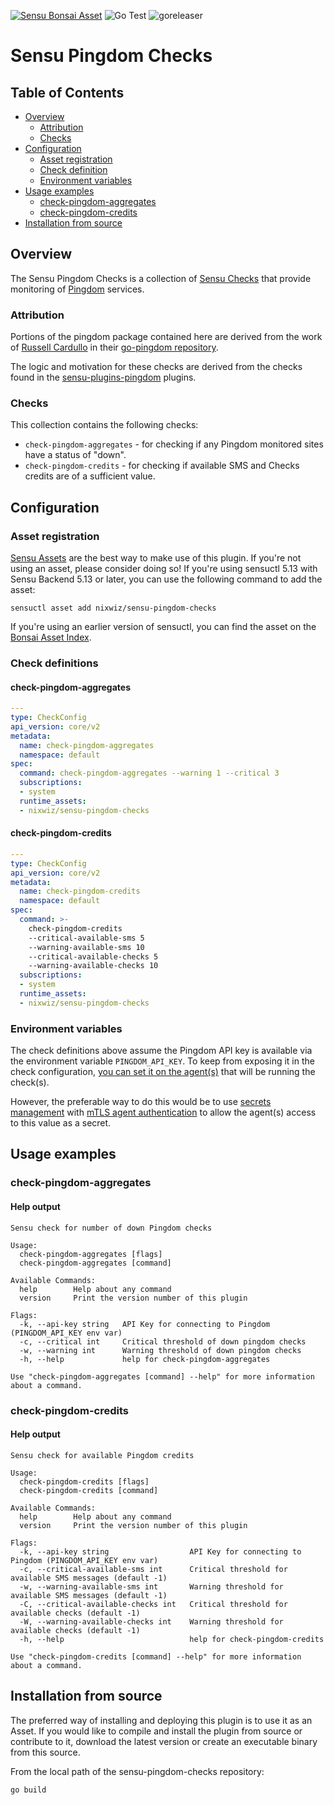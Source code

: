 [![Sensu Bonsai Asset](https://img.shields.io/badge/Bonsai-Download%20Me-brightgreen.svg?colorB=89C967&logo=sensu)](https://bonsai.sensu.io/assets/nixwiz/sensu-pingdom-checks)
![Go Test](https://github.com/nixwiz/sensu-pingdom-checks/workflows/Go%20Test/badge.svg)
![goreleaser](https://github.com/nixwiz/sensu-pingdom-checks/workflows/goreleaser/badge.svg)

# Sensu Pingdom Checks

## Table of Contents
- [Overview](#overview)
  - [Attribution](#attribution)
  - [Checks](#checks)
- [Configuration](#configuration)
  - [Asset registration](#asset-registration)
  - [Check definition](#check-definition)
  - [Environment variables](#environment-variables)
- [Usage examples](#usage-examples)
  - [check-pingdom-aggregates](#check-pingdom-aggregates)
  - [check-pingdom-credits](#check-pingdom-credits)
- [Installation from source](#installation-from-source)

## Overview

The Sensu Pingdom Checks is a collection of [Sensu Checks][1] that provide monitoring
of [Pingdom][2] services.

### Attribution

Portions of the pingdom package contained here are derived from the work of
[Russell Cardullo][3] in their [go-pingdom repository][4].

The logic and motivation for these checks are derived from the checks found in
the [sensu-plugins-pingdom][5] plugins.

### Checks

This collection contains the following checks:

* `check-pingdom-aggregates` - for checking if any Pingdom monitored sites have
a status of "down".
* `check-pingdom-credits` - for checking if available SMS and Checks credits
are of a sufficient value.

## Configuration

### Asset registration

[Sensu Assets][6] are the best way to make use of this plugin. If you're not
using an asset, please consider doing so! If you're using sensuctl 5.13 with
Sensu Backend 5.13 or later, you can use the following command to add the asset:

```
sensuctl asset add nixwiz/sensu-pingdom-checks
```

If you're using an earlier version of sensuctl, you can find the asset on the
[Bonsai Asset Index][7].

### Check definitions

#### check-pingdom-aggregates

```yml
---
type: CheckConfig
api_version: core/v2
metadata:
  name: check-pingdom-aggregates
  namespace: default
spec:
  command: check-pingdom-aggregates --warning 1 --critical 3
  subscriptions:
  - system
  runtime_assets:
  - nixwiz/sensu-pingdom-checks
```

#### check-pingdom-credits

```yml
---
type: CheckConfig
api_version: core/v2
metadata:
  name: check-pingdom-credits
  namespace: default
spec:
  command: >-
    check-pingdom-credits
    --critical-available-sms 5
    --warning-available-sms 10
    --critical-available-checks 5
    --warning-available-checks 10
  subscriptions:
  - system
  runtime_assets:
  - nixwiz/sensu-pingdom-checks
```

### Environment variables

The check definitions above assume the Pingdom API key is available via the
environment variable `PINGDOM_API_KEY`.  To keep from exposing it in the
check configuration, [you can set it on the agent(s)][8] that will be running
the check(s).

However, the preferable way to do this would be to use [secrets management][9]
with [mTLS agent authentication][10] to allow the agent(s) access to this value
as a secret.

## Usage examples

### check-pingdom-aggregates

#### Help output

```
Sensu check for number of down Pingdom checks

Usage:
  check-pingdom-aggregates [flags]
  check-pingdom-aggregates [command]

Available Commands:
  help        Help about any command
  version     Print the version number of this plugin

Flags:
  -k, --api-key string   API Key for connecting to Pingdom (PINGDOM_API_KEY env var)
  -c, --critical int     Critical threshold of down pingdom checks
  -w, --warning int      Warning threshold of down pingdom checks
  -h, --help             help for check-pingdom-aggregates

Use "check-pingdom-aggregates [command] --help" for more information about a command.
```

### check-pingdom-credits

#### Help output

```
Sensu check for available Pingdom credits

Usage:
  check-pingdom-credits [flags]
  check-pingdom-credits [command]

Available Commands:
  help        Help about any command
  version     Print the version number of this plugin

Flags:
  -k, --api-key string                  API Key for connecting to Pingdom (PINGDOM_API_KEY env var)
  -c, --critical-available-sms int      Critical threshold for available SMS messages (default -1)
  -w, --warning-available-sms int       Warning threshold for available SMS messages (default -1)
  -C, --critical-available-checks int   Critical threshold for available checks (default -1)
  -W, --warning-available-checks int    Warning threshold for available checks (default -1)
  -h, --help                            help for check-pingdom-credits

Use "check-pingdom-credits [command] --help" for more information about a command.
```

## Installation from source

The preferred way of installing and deploying this plugin is to use it as an
Asset. If you would like to compile and install the plugin from source or
contribute to it, download the latest version or create an executable binary
from this source.

From the local path of the sensu-pingdom-checks repository:

```
go build
```

[1]: https://docs.sensu.io/sensu-go/latest/reference/checks/
[2]: https://www.pingdom.com/
[3]: https://github.com/russellcardullo
[4]: https://github.com/russellcardullo/go-pingdom
[5]: https://github.com/sensu-plugins/sensu-plugins-pingdom
[6]: https://docs.sensu.io/sensu-go/latest/reference/assets/
[7]: https://bonsai.sensu.io/nixwiz/sensu-pingdom-checks
[8]: https://docs.sensu.io/sensu-go/latest/observability-pipeline/observe-schedule/agent/#use-environment-variables-with-the-sensu-agent
[9]: https://docs.sensu.io/sensu-go/latest/guides/secrets-management/
[10]: https://docs.sensu.io/sensu-go/latest/operations/deploy-sensu/secure-sensu/#sensu-agent-mtls-authentication

